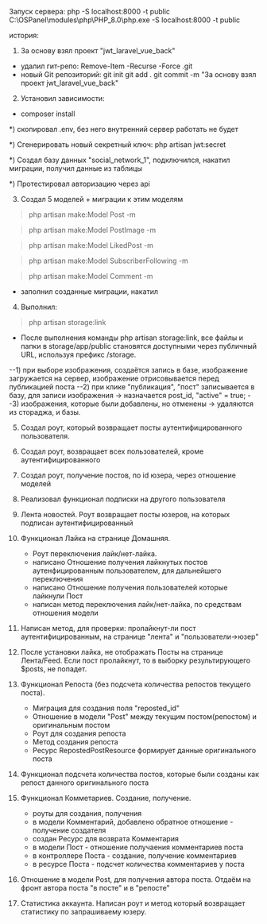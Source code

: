 Запуск сервера: 
php -S localhost:8000 -t public
C:\OSPanel\modules\php\PHP_8.0\php.exe -S localhost:8000 -t public

история:

1. За основу взял проект "jwt_laravel_vue_back"
- удалил гит-репо:
  Remove-Item -Recurse -Force .git
- новый Git репозиторий:
  git init
git add .
git commit -m "За основу взял проект jwt_laravel_vue_back"

2. Установил зависимости:
- composer install

*) скопировал .env, без него внутренний сервер работать не будет

*) Сгенерировать новый секретный ключ:
php artisan jwt:secret 

*) Создал базу данных "social_network_1", подключился, накатил миграции, получил данные из таблицы

*) Протестировал авторизацию через api

3. Создал 5 моделей + миграции к этим моделям
>php artisan make:Model Post -m
 
>php artisan make:Model PostImage -m

>php artisan make:Model LikedPost -m

>php artisan make:Model SubscriberFollowing -m

>php artisan make:Model Comment -m

+ заполнил созданные миграции, накатил

4. Выполнил:
> php artisan storage:link

- После выполнения команды php artisan storage:link,
все файлы и папки в storage/app/public становятся доступными через публичный URL,
используя префикс /storage.

--1) при выборе изображения, создаётся запись в базе, изображение загружается на сервер,
изображение отрисовывается перед публикацией поста
--2) при клике "публикация", "пост" записывается в базу, 
для записи изображения -> назначается post_id, "active" = true;
--3) изображения, которые были добавлены, но отменены -> удаляются из стораджа, и базы.

5. Создал роут, который возвращает посты аутентифицированного пользователя.

6. Создал роут, возвращает всех пользователей, кроме аутентифицированного

7. Создал роут, получение постов, по id юзера, через отношение моделей

8. Реализовал функционал подписки на другого пользователя

9. Лента новостей. Роут возвращает посты юзеров, на которых подписан аутентифицированный

10. Функционал Лайка на странице Домашняя.
    - Роут переключения лайк/нет-лайка.
    - написано Отношение получения лайкнутых постов аутенфицированным пользователем, для дальнейшего переключения
    - написано Отношение получения пользователей которые лайкнули Пост
    - написан метод переключения лайк/нет-лайка, по средствам отношения модели

11. Написан метод, для проверки: пролайкнут-ли пост аутентифицированным, на странице "лента" и "пользователи->юзер"

12. После установки лайка, не отображать Посты на странице Лента/Feed. Если пост пролайкнут, то в выборку результирующего $posts, не попадет.

13. Функционал Репоста (без подсчета количества репостов текущего поста).
    - Миграция для создания поля "reposted_id"
    - Отношение в модели "Post" между текущим постом(репостом) и оригинальным постом
    - Роут для создания репоста
    - Метод создания репоста
    - Ресурс RepostedPostResource формирует данные оригинального поста
    
14. Функционал подсчета количества постов, которые были созданы как репост данного оригинального поста

15. Функционал Комметариев. Создание, получение.
    - роуты для создания, получения
    - в модели Комментарий, добавлено обратное отношение - получение создателя
    - создан Ресурс для возврата Комментария
    - в модели Пост - отношение получаения комментариев поста
    - в контроллере Поста - создание, получение комментариев
    - в ресурсе Поста - подсчет количества комментариев у поста

16. Отношение в модели Post, для получения автора поста. Отдаём на фронт автора поста "в посте" и в "репосте"

17. Статистика аккаунта. Написан роут и метод который возвращает статистику по запрашиваему юзеру.

